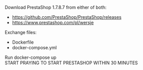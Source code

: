 Download PrestaShop 1.7.8.7 from either of both:
- https://github.com/PrestaShop/PrestaShop/releases
- https://www.prestashop.com/pl/wersje

Exchange files:
- Dockerfile
- docker-compose.yml

Run docker-compose up \
START PRAYING TO START PRESTASHOP WITHIN 30 MINUTES
